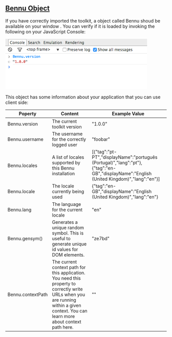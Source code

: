 ## [**Bennu Object**](README.md)
If you have correctly imported the toolkit, a object called Bennu shoud be available on your window . You can verify if it is loaded by invoking the following on your JavaScript Console:

![](./assets/1.png)

This object has some information about your application that you can use client side:

| **Poperty** | **Content** | **Example Value** |
|-|-|-|
| Bennu.version | The current toolkit version | "1.0.0" |
| Bennu.username | The username for the correctly logged user | "foobar" |
| Bennu.locales | A list of locales supported by this Bennu installation | [{"tag":"pt-PT","displayName":"português (Portugal)","lang":"pt"},{"tag":"en-GB","displayName":"English (United Kingdom)","lang":"en"}] |
| Bennu.locale | The locale currently being used | {"tag":"en-GB","displayName":"English (United Kingdom)","lang":"en"} |
| Bennu.lang | The language for the current locale | "en" |
| Bennu.gensym() | Generates a unique random symbol. This is useful to generate unique id values for DOM elements. | "ze7bd" |
| Bennu.contextPath | The current context path for this application. You need this property to correctly write URLs when you are running within a given context. You can learn more about context path here. | "" |
